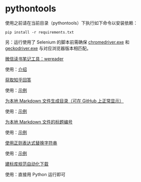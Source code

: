 # pythontools

使用之前请在当前目录（pythontools）下执行如下命令以安装依赖：

<!-- 依赖文件更新命令（确保安装了 pipreqs）：pipreqs ./ --encoding=utf8 --force -->
```
pip install -r requirements.txt
```

另：运行使用了 Selenium 的脚本前需确保 [chromedriver.exe](utils/chromedriver.exe) 和 [geckodriver.exe](utils/geckodriver.exe) 与对应浏览器版本相匹配。

[微信读书笔记工具：wereader](wereader)

使用：[介绍](https://www.cnblogs.com/Higurashi-kagome/p/12872060.html)

[获取知乎回答](zhihu)

使用：[示例](zhihu/README.md)

[为本地 Markdown 文件生成目录（可在 GitHub 上正常显示）](text/toc.py)

使用：[示例](https://www.cnblogs.com/Higurashi-kagome/p/12724993.html)

[为本地 Markdown 文件的标题编号](text/title_number.py)

使用：[示例](https://www.cnblogs.com/Higurashi-kagome/p/12747857.html)

[使用正则表达式替换字符串](text/str_replace.py)

使用：[示例](demo/str_replace.md)

[建标库规范自动化下载](spider/jianbiaoku/jianbiaoku.py)

使用：直接用 Python 运行即可